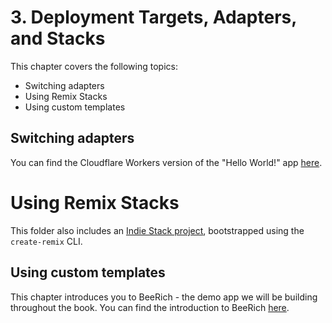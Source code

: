 # 3. Deployment Targets, Adapters, and Stacks

This chapter covers the following topics:

- Switching adapters
- Using Remix Stacks
- Using custom templates

## Switching adapters

You can find the Cloudflare Workers version of the "Hello World!" app [here](./cloudflare-workers/).

# Using Remix Stacks

This folder also includes an [Indie Stack project](./indie-stack/), bootstrapped using the `create-remix` CLI.

## Using custom templates

This chapter introduces you to BeeRich - the demo app we will be building throughout the book. You can find the introduction to BeeRich [here](./bee-rich/README.md).
